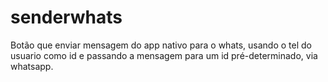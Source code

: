 # senderwhats
Botão que enviar mensagem do app nativo para o whats, usando o tel do usuario como id e passando a mensagem para um id pré-determinado, via whatsapp.
